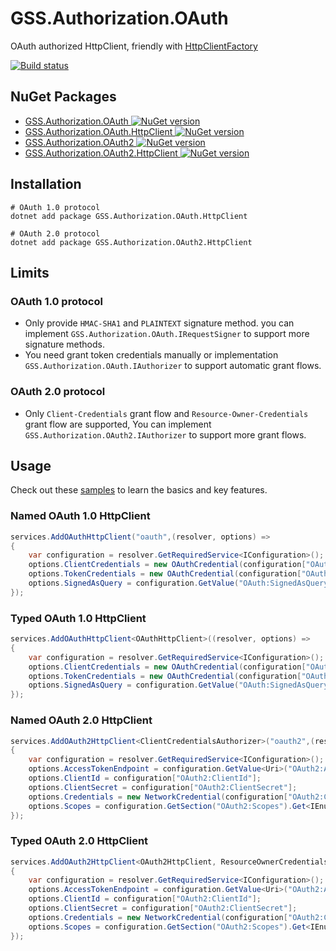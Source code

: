 # GSS.Authorization.OAuth

OAuth authorized HttpClient, friendly with [HttpClientFactory](https://docs.microsoft.com/aspnet/core/fundamentals/http-requests)

[![Build status](https://ci.appveyor.com/api/projects/status/9s6628wsosi4a6gu?svg=true)](https://ci.appveyor.com/project/akunzai/gss-authorization-oauth)

## NuGet Packages

- [GSS.Authorization.OAuth ![NuGet version](https://img.shields.io/nuget/v/GSS.Authorization.OAuth.svg?style=flat-square)](https://www.nuget.org/packages/GSS.Authorization.OAuth/)
- [GSS.Authorization.OAuth.HttpClient ![NuGet version](https://img.shields.io/nuget/v/GSS.Authorization.OAuth.HttpClient.svg?style=flat-square)](https://www.nuget.org/packages/GSS.Authorization.OAuth.HttpClient/)
- [GSS.Authorization.OAuth2 ![NuGet version](https://img.shields.io/nuget/v/GSS.Authorization.OAuth2.svg?style=flat-square)](https://www.nuget.org/packages/GSS.Authorization.OAuth2/)
- [GSS.Authorization.OAuth2.HttpClient ![NuGet version](https://img.shields.io/nuget/v/GSS.Authorization.OAuth2.HttpClient.svg?style=flat-square)](https://www.nuget.org/packages/GSS.Authorization.OAuth2.HttpClient/)

## Installation

```shell
# OAuth 1.0 protocol
dotnet add package GSS.Authorization.OAuth.HttpClient

# OAuth 2.0 protocol
dotnet add package GSS.Authorization.OAuth2.HttpClient
```

## Limits

### OAuth 1.0 protocol

- Only provide `HMAC-SHA1` and `PLAINTEXT` signature method. you can implement `GSS.Authorization.OAuth.IRequestSigner` to support more signature methods.
- You need grant token credentials manually or implementation `GSS.Authorization.OAuth.IAuthorizer` to support automatic grant flows.

### OAuth 2.0 protocol

- Only `Client-Credentials` grant flow and `Resource-Owner-Credentials` grant flow are supported, You can implement `GSS.Authorization.OAuth2.IAuthorizer` to support more grant flows.

## Usage

Check out these [samples](./samples/) to learn the basics and key features.

### Named OAuth 1.0 HttpClient

```csharp
services.AddOAuthHttpClient("oauth",(resolver, options) =>
{
    var configuration = resolver.GetRequiredService<IConfiguration>();
    options.ClientCredentials = new OAuthCredential(configuration["OAuth:ClientId"], configuration["OAuth:ClientSecret"]);
    options.TokenCredentials = new OAuthCredential(configuration["OAuth:TokenId"],configuration["OAuth:TokenSecret"]);
    options.SignedAsQuery = configuration.GetValue("OAuth:SignedAsQuery", false);
});
```

### Typed OAuth 1.0 HttpClient

```csharp
services.AddOAuthHttpClient<OAuthHttpClient>((resolver, options) =>
{
    var configuration = resolver.GetRequiredService<IConfiguration>();
    options.ClientCredentials = new OAuthCredential(configuration["OAuth:ClientId"], configuration["OAuth:ClientSecret"]);
    options.TokenCredentials = new OAuthCredential(configuration["OAuth:TokenId"],configuration["OAuth:TokenSecret"]);
    options.SignedAsQuery = configuration.GetValue("OAuth:SignedAsQuery", false);
});
```

### Named OAuth 2.0 HttpClient

```csharp
services.AddOAuth2HttpClient<ClientCredentialsAuthorizer>("oauth2",(resolver, options) =>
{
    var configuration = resolver.GetRequiredService<IConfiguration>();
    options.AccessTokenEndpoint = configuration.GetValue<Uri>("OAuth2:AccessTokenEndpoint");
    options.ClientId = configuration["OAuth2:ClientId"];
    options.ClientSecret = configuration["OAuth2:ClientSecret"];
    options.Credentials = new NetworkCredential(configuration["OAuth2:Credentials:UserName"], configuration["OAuth2:Credentials:Password"]);
    options.Scopes = configuration.GetSection("OAuth2:Scopes").Get<IEnumerable<string>>();
});
```

### Typed OAuth 2.0 HttpClient

```csharp
services.AddOAuth2HttpClient<OAuth2HttpClient, ResourceOwnerCredentialsAuthorizer>((resolver, options) =>
{
    var configuration = resolver.GetRequiredService<IConfiguration>();
    options.AccessTokenEndpoint = configuration.GetValue<Uri>("OAuth2:AccessTokenEndpoint");
    options.ClientId = configuration["OAuth2:ClientId"];
    options.ClientSecret = configuration["OAuth2:ClientSecret"];
    options.Credentials = new NetworkCredential(configuration["OAuth2:Credentials:UserName"], configuration["OAuth2:Credentials:Password"]);
    options.Scopes = configuration.GetSection("OAuth2:Scopes").Get<IEnumerable<string>>();
});
```